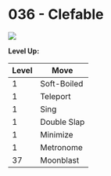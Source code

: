 # 036 - Clefable
![][036]

**Level Up:**

Level | Move
---   | ---
  1   | Soft-Boiled
  1   | Teleport
  1   | Sing
  1   | Double Slap
  1   | Minimize
  1   | Metronome
 37   | Moonblast



[036]: /img/pokemon/036.png
